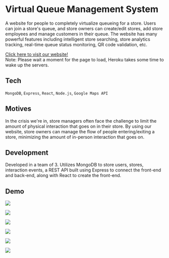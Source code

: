 # Virtual Queue Management System

A website for people to completely virtualize queueing for a store. Users can join a store's queue, and store owners can create/edit stores, add store employees and manage customers in their queue. The website has many powerful features including intelligent store searching, store analytics tracking, real-time queue status monitoring, QR code validation, etc.



[Click here to visit our website!](https://immense-basin-10375.herokuapp.com/)  
Note: Please wait a moment for the page to load, Heroku takes some time to wake up the servers.

## Tech

`MongoDB`, `Express`, `React`, `Node.js`, `Google Maps API`

## Motives

In the crisis we're in, store managers often face the challenge to limit the amount of physical interaction that goes on in their store. By using our website, store owners can manage the flow of people entering/exiting a store, minimizing the amount of in-person interaction that goes on.

## Development

Developed in a team of 3. Utilizes MongoDB to store users, stores, interaction events, a REST API built using Express to connect the front-end and back-end, along with React to create the front-end.

## Demo

![](https://i.imgur.com/DHfTQHQ.png)

![](https://i.imgur.com/LqjAdn5.png)

![](https://i.imgur.com/ztOjS0H.png)

![](https://i.imgur.com/mJ0Vbds.png)

![](https://i.imgur.com/5FtSpFQ.png)

![](https://i.imgur.com/lFavhwB.png)

